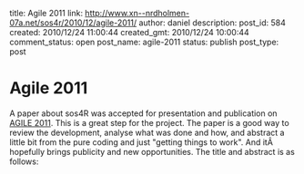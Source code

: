 title: Agile 2011
link: http://www.xn--nrdholmen-07a.net/sos4r/2010/12/agile-2011/
author: daniel
description: 
post_id: 584
created: 2010/12/24 11:00:44
created_gmt: 2010/12/24 10:00:44
comment_status: open
post_name: agile-2011
status: publish
post_type: post

# Agile 2011

A paper about sos4R was accepted for presentation and publication on [AGILE 2011](http://www.uu.nl/faculty/geosciences/EN/agile2011/agile2011welcome/Pages/default.aspx). This is a great step for the project. The paper is a good way to review the development, analyse what was done and how, and abstract a little bit from the pure coding and just "getting things to work". And itÂ hopefully brings publicity and new opportunities. The title and abstract is as follows: